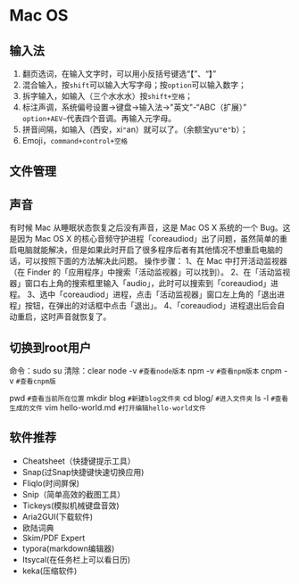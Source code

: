 # Mac OS

## 输入法

1. 翻页选词，在输入文字时，可以用小反括号键选“【”、“】”
2. 混合输入，按`shift`可以输入大写字母；按`option`可以输入数字；
3. 拆字输入，如输入（三个水水水）按`shift+空格`；
4. 标注声调，系统偏号设置->键盘->输入法->"英文"-“ABC（扩展）”
`option+AEV~`代表四个音调。再输入元字母。
5. 拼音间隔，如输入（西安，xi`"`an）就可以了。（余额宝yu`"`e`"`b）；
6. Emoji，`command+control+空格`

## 文件管理

## 声音

有时候 Mac 从睡眠状态恢复之后没有声音，这是 Mac OS X 系统的一个 Bug。这是因为 Mac OS X 的核心音频守护进程「coreaudiod」出了问题，虽然简单的重启电脑就能解决，但是如果此时开启了很多程序后者有其他情况不想重启电脑的话，可以按照下面的方法解决此问题。
操作步骤：
1、在 Mac 中打开活动监视器（在 Finder 的「应用程序」中搜索「活动监视器」可以找到）。
2、在「活动监视器」窗口右上角的搜索框里输入「audio」，此时可以搜索到「coreaudiod」进程。
3、选中「coreaudiod」进程，点击「活动监视器」窗口左上角的「退出进程」按钮，在弹出的对话框中点击「退出」。
4、「coreaudiod」进程退出后会自动重启，这时声音就恢复了。

## 切换到root用户

命令：sudo su
清除：clear
node -v `#查看node版本`
npm -v `#查看npm版本`
cnpm -v `#查看cnpm版`

pwd `#查看当前所在位置`
mkdir blog `#新建blog文件夹`
cd blog/ `#进入文件夹`
ls -l `#查看生成的文件`
vim hello-world.md `#打开编辑hello-world文件`

## 软件推荐

- Cheatsheet（快捷键提示工具）
- Snap(过Snap快捷键快速切换应用)
- Fliqlo(时间屏保)
- Snip（简单高效的截图工具）
- Tickeys(模拟机械键盘音效)
- Aria2GUI(下载软件)
- 欧陆词典
- Skim/PDF Expert
- typora(markdown编辑器)
- Itsycal(在任务栏上可以看日历)
- keka(压缩软件)
